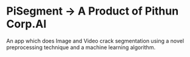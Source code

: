 # PiSegment -> A Product of Pithun Corp.AI
An app which does Image and Video crack segmentation using a novel preprocessing technique and a machine learning algorithm.
